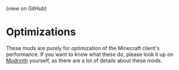 (view on GitHub)
# Optimizations
These mods are purely for optimization of the Minecraft client's performance. If you want to know what these do, please look it up on [Modrinth](https://www.modrinth.com/mods) yourself, as there are a lot of details about these mods.
